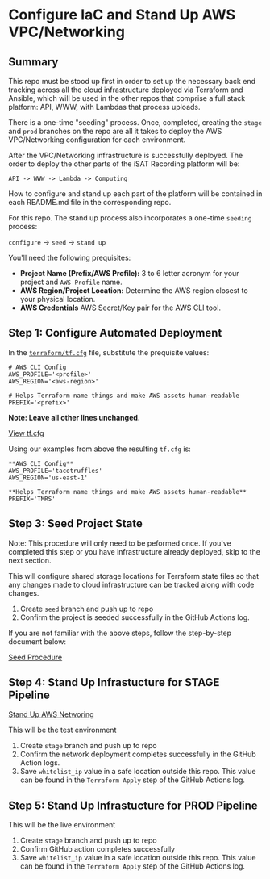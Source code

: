# Configure IaC and Stand Up AWS VPC/Networking

## Summary 

This repo must be stood up first in order to set up the necessary back end tracking across all the cloud infrastructure deployed via Terraform and Ansible, which will be used in the other repos that comprise a full stack platform: API, WWW, with Lambdas that process uploads.

There is a one-time "seeding" process. Once, completed, creating the `stage` and `prod` branches on the repo are all it takes to deploy the AWS VPC/Networking configuration for each environment.

After the VPC/Networking infrastructure is successfully deployed. The order to deploy the other parts of the iSAT Recording platform will be:

`API -> WWW -> Lambda -> Computing`
 
How to configure and stand up each part of the platform will be contained in each README.md file in the corresponding repo.

For this repo. The stand up process also incorporates a one-time `seeding` process:

`configure` -> `seed` -> `stand up`

You'll need the following prequisites:

* **Project Name (Prefix/AWS Profile):** 3 to 6 letter acronym for your project and `AWS Profile` name.
* **AWS Region/Project Location:** Determine the AWS region closest to your physical location.
* **AWS Credentials** AWS Secret/Key pair for the AWS CLI tool.

## Step 1: Configure Automated Deployment

In the [`terraform/tf.cfg`](terraform/tf.cfg) file, substitute the prequisite values:

```
# AWS CLI Config
AWS_PROFILE='<profile>'
AWS_REGION='<aws-region>'

# Helps Terraform name things and make AWS assets human-readable
PREFIX='<prefix>'
```

**Note: Leave all other lines unchanged.**

[View tf.cfg](terraform/tf.cfg)

Using our examples from above the resulting `tf.cfg` is:
```
**AWS CLI Config**
AWS_PROFILE='tacotruffles'
AWS_REGION='us-east-1'

**Helps Terraform name things and make AWS assets human-readable**
PREFIX='TMRS'
```

## Step 3: Seed Project State

Note: This procedure will only need to be peformed once. If you've completed this step or you have infrastructure already deployed, skip to the next section.

This will configure shared storage locations for Terraform state files so that any changes made to cloud infrastructure can be tracked along with code changes.

1. Create `seed` branch and push up to repo
2. Confirm the project is seeded successfully in the GitHub Actions log.

If you are not familiar with the above steps, follow the step-by-step document below:

[Seed Procedure](docs/seed.md)

## Step 4: Stand Up Infrastucture for STAGE Pipeline

[Stand Up AWS Networing](docs/standup.md)

This will be the test environment

1. Create `stage` branch and push up to repo
2. Confirm the network deployment completes successfully in the GitHub Action logs.
3. Save `whitelist_ip` value in a safe location outside this repo. This value can be found in the `Terraform Apply` step of the GitHub Actions log.

## Step 5: Stand Up Infrastucture for PROD Pipeline

This will be the live environment

1. Create `stage` branch and push up to repo
2. Confirm GitHub action completes successfully
3. Save `whitelist_ip` value in a safe location outside this repo. This value can be found in the `Terraform Apply` step of the GitHub Actions log.
